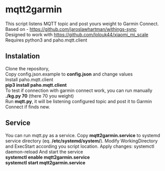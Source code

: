 # mqtt2garmin
This script listens MQTT topic and post yours weight to Garmin Connect.  
Based on - https://github.com/jaroslawhartman/withings-sync  
Designed to work with https://github.com/lolouk44/xiaomi_mi_scale  
Requires python3 and paho.mqtt.client

## Instalation
Clone the repository,  
Copy config.json.example to **config.json** and change values  
Install paho.mqtt.client  
**pip3 install paho.mqtt.client**  
To test if connection with garmin connect work, you can run manually  
**./kg.py 70** (there 70 you weight)  
Run **mqtt.py**, it will be listening configured topic and post it to Garmin Connect if finds new.  

## Service
You can run mqtt.py as a service. Copy **mqtt2garmin.service** to systemd service directory (eq. **/etc/systemd/system/**). Modify WorkingDirectory and ExecStart according you script location. Apply changes: systemctl daemon-reload 
And start the service  
**systemctl enable mqtt2garmin.service  
systemctl start mqtt2garmin.service**  
